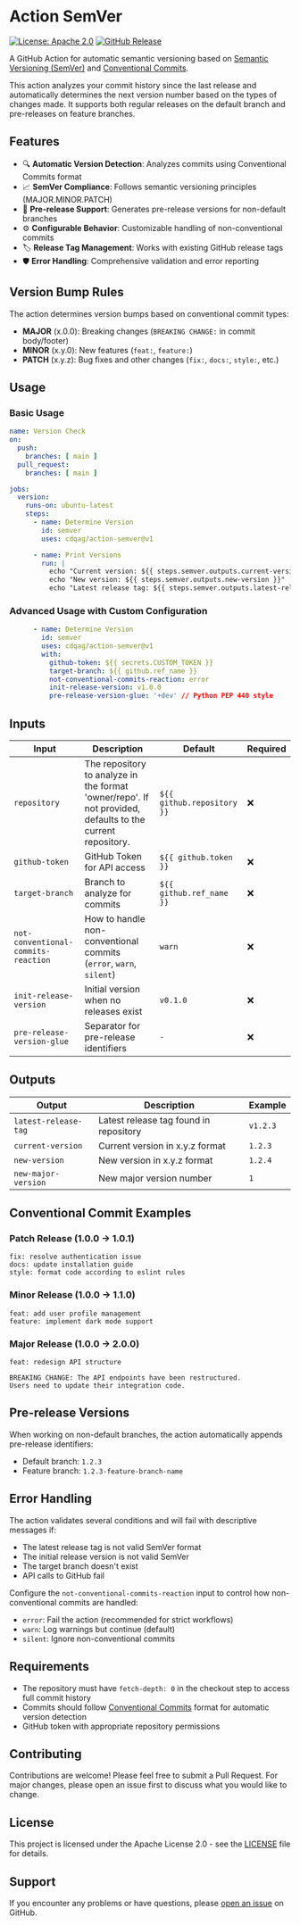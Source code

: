 # Action SemVer

[![License: Apache 2.0](https://img.shields.io/badge/License-Apache%202.0-blue.svg)](https://opensource.org/licenses/Apache-2.0)
[![GitHub Release](https://img.shields.io/github/release/cdqag/action-semver.svg)](https://github.com/cdqag/action-semver/releases)

A GitHub Action for automatic semantic versioning based on [Semantic Versioning (SemVer)](https://semver.org/) and [Conventional Commits](https://www.conventionalcommits.org/).

This action analyzes your commit history since the last release and automatically determines the next version number based on the types of changes made. It supports both regular releases on the default branch and pre-releases on feature branches.

## Features

- 🔍 **Automatic Version Detection**: Analyzes commits using Conventional Commits format
- 📈 **SemVer Compliance**: Follows semantic versioning principles (MAJOR.MINOR.PATCH)
- 🌿 **Pre-release Support**: Generates pre-release versions for non-default branches
- ⚙️ **Configurable Behavior**: Customizable handling of non-conventional commits
- 🏷️ **Release Tag Management**: Works with existing GitHub release tags
- 🛡️ **Error Handling**: Comprehensive validation and error reporting

## Version Bump Rules

The action determines version bumps based on conventional commit types:

- **MAJOR** (x.0.0): Breaking changes (`BREAKING CHANGE:` in commit body/footer)
- **MINOR** (x.y.0): New features (`feat:`, `feature:`)
- **PATCH** (x.y.z): Bug fixes and other changes (`fix:`, `docs:`, `style:`, etc.)

## Usage

### Basic Usage

```yaml
name: Version Check
on:
  push:
    branches: [ main ]
  pull_request:
    branches: [ main ]

jobs:
  version:
    runs-on: ubuntu-latest
    steps:
      - name: Determine Version
        id: semver
        uses: cdqag/action-semver@v1

      - name: Print Versions
        run: |
          echo "Current version: ${{ steps.semver.outputs.current-version }}"
          echo "New version: ${{ steps.semver.outputs.new-version }}"
          echo "Latest release tag: ${{ steps.semver.outputs.latest-release-tag }}"
```

### Advanced Usage with Custom Configuration

```yaml
      - name: Determine Version
        id: semver
        uses: cdqag/action-semver@v1
        with:
          github-token: ${{ secrets.CUSTOM_TOKEN }}
          target-branch: ${{ github.ref_name }}
          not-conventional-commits-reaction: error
          init-release-version: v1.0.0
          pre-release-version-glue: '+dev' // Python PEP 440 style
```

## Inputs

| Input | Description | Default | Required |
|-------|-------------|---------|----------|
| `repository` | The repository to analyze in the format 'owner/repo'. If not provided, defaults to the current repository. | `${{ github.repository }}` | ❌ |
| `github-token` | GitHub Token for API access | `${{ github.token }}` | ❌ |
| `target-branch` | Branch to analyze for commits | `${{ github.ref_name }}` | ❌ |
| `not-conventional-commits-reaction` | How to handle non-conventional commits (`error`, `warn`, `silent`) | `warn` | ❌ |
| `init-release-version` | Initial version when no releases exist | `v0.1.0` | ❌ |
| `pre-release-version-glue` | Separator for pre-release identifiers | `-` | ❌ |

## Outputs

| Output | Description | Example |
|--------|-------------|---------|
| `latest-release-tag` | Latest release tag found in repository | `v1.2.3` |
| `current-version` | Current version in x.y.z format | `1.2.3` |
| `new-version` | New version in x.y.z format | `1.2.4` |
| `new-major-version` | New major version number | `1` |

## Conventional Commit Examples

### Patch Release (1.0.0 → 1.0.1)

```text
fix: resolve authentication issue
docs: update installation guide
style: format code according to eslint rules
```

### Minor Release (1.0.0 → 1.1.0)

```text
feat: add user profile management
feature: implement dark mode support
```

### Major Release (1.0.0 → 2.0.0)

```text
feat: redesign API structure

BREAKING CHANGE: The API endpoints have been restructured.
Users need to update their integration code.
```

## Pre-release Versions

When working on non-default branches, the action automatically appends pre-release identifiers:

- Default branch: `1.2.3`
- Feature branch: `1.2.3-feature-branch-name`

## Error Handling

The action validates several conditions and will fail with descriptive messages if:

- The latest release tag is not valid SemVer format
- The initial release version is not valid SemVer
- The target branch doesn't exist
- API calls to GitHub fail

Configure the `not-conventional-commits-reaction` input to control how non-conventional commits are handled:

- `error`: Fail the action (recommended for strict workflows)
- `warn`: Log warnings but continue (default)
- `silent`: Ignore non-conventional commits

## Requirements

- The repository must have `fetch-depth: 0` in the checkout step to access full commit history
- Commits should follow [Conventional Commits](https://www.conventionalcommits.org/) format for automatic version detection
- GitHub token with appropriate repository permissions

## Contributing

Contributions are welcome! Please feel free to submit a Pull Request. For major changes, please open an issue first to discuss what you would like to change.

## License

This project is licensed under the Apache License 2.0 - see the [LICENSE](LICENSE) file for details.

## Support

If you encounter any problems or have questions, please [open an issue](https://github.com/cdqag/action-semver/issues) on GitHub.
